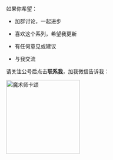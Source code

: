 如果你希望：

- 加群讨论，一起进步

- 喜欢这个系列，希望我更新

- 有任何意见或建议

- 与我交流

请关注公号后点击**联系我**，加我微信告诉我：

<img :src="$withBase('/images/魔术师卡颂.jpeg')" width="200" alt="魔术师卡颂"/>
